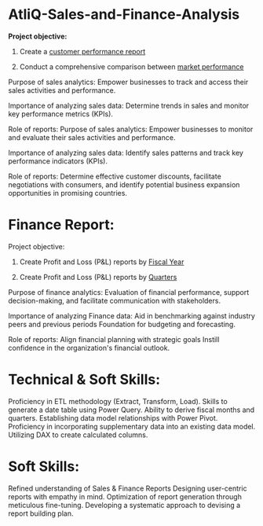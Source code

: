 # AtliQ-Sales-and-Finance-Analysis

**Project objective:**

1. Create a [customer performance report](https://github.com/lohitha-mada/AtliQ-Sales-and-Finance-Analysis/blob/main/Customer%20Net%20Sales%20Performance%20Report.pdf)

2. Conduct a comprehensive comparison between [market performance](https://github.com/lohitha-mada/AtliQ-Sales-and-Finance-Analysis/blob/main/Market%20Performance%20Report.pdf)

Purpose of sales analytics: Empower businesses to track and access their sales activities and performance.

Importance of analyzing sales data: Determine trends in sales and monitor key performance metrics (KPIs).

Role of reports: Purpose of sales analytics: Empower businesses to monitor and evaluate their sales activities and performance.

Importance of analyzing sales data: Identify sales patterns and track key performance indicators (KPIs).

Role of reports: Determine effective customer discounts, facilitate negotiations with consumers, and identify potential business expansion opportunities in promising countries.

# Finance Report:
Project objective:

1. Create Profit and Loss (P&L) reports by [Fiscal Year](https://github.com/lohitha-mada/AtliQ-Sales-and-Finance-Analysis/blob/main/Profit%20%26%20Loss%20report%20by%20Fiscal%20Year.pdf)

2. Create Profit and Loss (P&L) reports by [Quarters](https://github.com/lohitha-mada/AtliQ-Sales-and-Finance-Analysis/blob/main/Profit%20%26%20Loss%20report%20by%20Months.pdf)

Purpose of finance analytics: Evaluation of financial performance, support decision-making, and facilitate communication with stakeholders.

Importance of analyzing Finance data: Aid in benchmarking against industry peers and previous periods Foundation for budgeting and forecasting.

Role of reports: Align financial planning with strategic goals Instill confidence in the organization's financial outlook.

# Technical & Soft Skills:
 Proficiency in ETL methodology (Extract, Transform, Load).
 Skills to generate a date table using Power Query.
 Ability to derive fiscal months and quarters.
 Establishing data model relationships with Power Pivot.
 Proficiency in incorporating supplementary data into an existing data model.
 Utilizing DAX to create calculated columns.

# Soft Skills:
 Refined understanding of Sales & Finance Reports
 Designing user-centric reports with empathy in mind.
 Optimization of report generation through meticulous fine-tuning.
 Developing a systematic approach to devising a report building plan.
